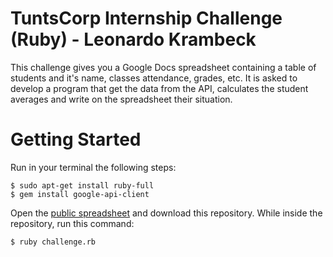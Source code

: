 # TuntsCorp Internship Challenge (Ruby) - Leonardo Krambeck

This challenge gives you a Google Docs spreadsheet containing a table of students and it's name, classes attendance, grades, etc. It is asked to develop a program that get the data from the API, calculates the student averages and write on the spreadsheet their situation.

# Getting Started

Run in your terminal the following steps:

    $ sudo apt-get install ruby-full
    $ gem install google-api-client

Open the [public spreadsheet](url=https://docs.google.com/spreadsheets/d/1a2n_Ej9-xJUOfWTY-Z8sU_RP2v5EP03K71Yj-cdo4q8/edit#gid=0) and download this repository. While inside the repository, run this command:

    $ ruby challenge.rb




